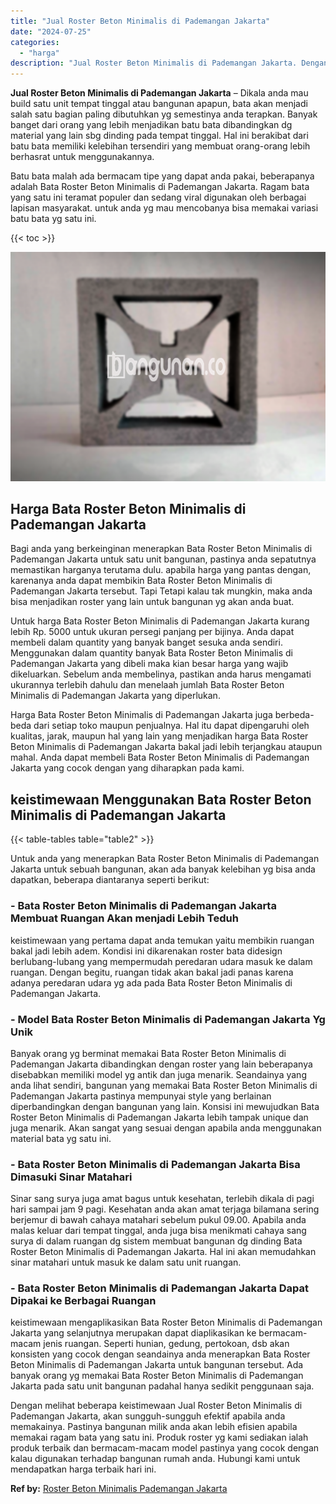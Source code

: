 ```yaml
---
title: "Jual Roster Beton Minimalis di Pademangan Jakarta"
date: "2024-07-25"
categories: 
  - "harga"
description: "Jual Roster Beton Minimalis di Pademangan Jakarta. Dengan melihat beberapa keistimewaan Jual Roster Beton Minimalis di Pademangan Jakarta, akan sungguh-sungg..."
---
```


**Jual Roster Beton Minimalis di Pademangan Jakarta** – Dikala anda mau build satu unit tempat tinggal atau bangunan apapun, bata akan menjadi salah satu bagian paling dibutuhkan yg semestinya anda terapkan. Banyak banget dari orang yang lebih menjadikan batu bata dibandingkan dg material yang lain sbg dinding pada tempat tinggal. Hal ini berakibat dari batu bata memiliki kelebihan tersendiri yang membuat orang-orang lebih berhasrat untuk menggunakannya.

Batu bata malah ada bermacam tipe yang dapat anda pakai, beberapanya adalah Bata Roster Beton Minimalis di Pademangan Jakarta. Ragam bata yang satu ini teramat populer dan sedang viral digunakan oleh berbagai lapisan masyarakat. untuk anda yg mau mencobanya bisa memakai variasi batu bata yg satu ini.

{{< toc >}}

![Jual Roster Beton Minimalis di Pademangan Jakarta](/images/bata-roster-minimalis-26.png)

## Harga Bata Roster Beton Minimalis di Pademangan Jakarta

Bagi anda yang berkeinginan menerapkan Bata Roster Beton Minimalis di Pademangan Jakarta untuk satu unit bangunan, pastinya anda sepatutnya memastikan harganya terutama dulu. apabila harga yang pantas dengan, karenanya anda dapat membikin Bata Roster Beton Minimalis di Pademangan Jakarta tersebut. Tapi Tetapi kalau tak mungkin, maka anda bisa menjadikan roster yang lain untuk bangunan yg akan anda buat.

Untuk harga Bata Roster Beton Minimalis di Pademangan Jakarta kurang lebih Rp. 5000 untuk ukuran persegi panjang per bijinya. Anda dapat membeli dalam quantity yang banyak banget sesuka anda sendiri. Menggunakan dalam quantity banyak Bata Roster Beton Minimalis di Pademangan Jakarta yang dibeli maka kian besar harga yang wajib dikeluarkan. Sebelum anda membelinya, pastikan anda harus mengamati ukurannya terlebih dahulu dan menelaah jumlah Bata Roster Beton Minimalis di Pademangan Jakarta yang diperlukan.

Harga Bata Roster Beton Minimalis di Pademangan Jakarta juga berbeda-beda dari setiap toko maupun penjualnya. Hal itu dapat dipengaruhi oleh kualitas, jarak, maupun hal yang lain yang menjadikan harga Bata Roster Beton Minimalis di Pademangan Jakarta bakal jadi lebih terjangkau ataupun mahal. Anda dapat membeli Bata Roster Beton Minimalis di Pademangan Jakarta yang cocok dengan yang diharapkan pada kami.

## keistimewaan Menggunakan Bata Roster Beton Minimalis di Pademangan Jakarta

{{< table-tables table="table2" >}}

Untuk anda yang menerapkan Bata Roster Beton Minimalis di Pademangan Jakarta untuk sebuah bangunan, akan ada banyak kelebihan yg bisa anda dapatkan, beberapa diantaranya seperti berikut:

### \- Bata Roster Beton Minimalis di Pademangan Jakarta Membuat Ruangan Akan menjadi Lebih Teduh

keistimewaan yang pertama dapat anda temukan yaitu membikin ruangan bakal jadi lebih adem. Kondisi ini dikarenakan roster bata didesign berlubang-lubang yang mempermudah peredaran udara masuk ke dalam ruangan. Dengan begitu, ruangan tidak akan bakal jadi panas karena adanya peredaran udara yg ada pada Bata Roster Beton Minimalis di Pademangan Jakarta.

### \- Model Bata Roster Beton Minimalis di Pademangan Jakarta Yg Unik

Banyak orang yg berminat memakai Bata Roster Beton Minimalis di Pademangan Jakarta dibandingkan dengan roster yang lain beberapanya disebabkan memiliki model yg antik dan juga menarik. Seandainya yang anda lihat sendiri, bangunan yang memakai Bata Roster Beton Minimalis di Pademangan Jakarta pastinya mempunyai style yang berlainan diperbandingkan dengan bangunan yang lain. Konsisi ini mewujudkan Bata Roster Beton Minimalis di Pademangan Jakarta lebih tampak unique dan juga menarik. Akan sangat yang sesuai dengan apabila anda menggunakan material bata yg satu ini.

### \- Bata Roster Beton Minimalis di Pademangan Jakarta Bisa Dimasuki Sinar Matahari

Sinar sang surya juga amat bagus untuk kesehatan, terlebih dikala di pagi hari sampai jam 9 pagi. Kesehatan anda akan amat terjaga bilamana sering berjemur di bawah cahaya matahari sebelum pukul 09.00. Apabila anda malas keluar dari tempat tinggal, anda juga bisa menikmati cahaya sang surya di dalam ruangan dg sistem membuat bangunan dg dinding Bata Roster Beton Minimalis di Pademangan Jakarta. Hal ini akan memudahkan sinar matahari untuk masuk ke dalam satu unit ruangan.

### \- Bata Roster Beton Minimalis di Pademangan Jakarta Dapat Dipakai ke Berbagai Ruangan

keistimewaan mengaplikasikan Bata Roster Beton Minimalis di Pademangan Jakarta yang selanjutnya merupakan dapat diaplikasikan ke bermacam-macam jenis ruangan. Seperti hunian, gedung, pertokoan, dsb akan konsisten yang cocok dengan seandainya anda menerapkan Bata Roster Beton Minimalis di Pademangan Jakarta untuk bangunan tersebut. Ada banyak orang yg memakai Bata Roster Beton Minimalis di Pademangan Jakarta pada satu unit bangunan padahal hanya sedikit penggunaan saja.

Dengan melihat beberapa keistimewaan Jual Roster Beton Minimalis di Pademangan Jakarta, akan sungguh-sungguh efektif apabila anda memakainya. Pastinya bangunan milik anda akan lebih efisien apabila memakai ragam bata yang satu ini. Produk roster yg kami sediakan ialah produk terbaik dan bermacam-macam model pastinya yang cocok dengan kalau digunakan terhadap bangunan rumah anda. Hubungi kami untuk mendapatkan harga terbaik hari ini.

**Ref by:** [Roster Beton Minimalis Pademangan Jakarta](https://id.wikipedia.org/wiki/Roster)
